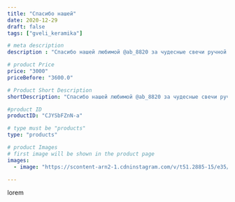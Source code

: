 ```yaml
---
title: "Спасибо нашей"
date: 2020-12-29
draft: false
tags: ["gveli_keramika"]

# meta description
description : "Спасибо нашей любимой @ab_8820 за чудесные свечи ручной работы. Так приятно получать подарки! 💞😍🥳"

# product Price
price: "3000"
priceBefore: "3600.0"

# Product Short Description
shortDescription: "Спасибо нашей любимой @ab_8820 за чудесные свечи ручной работы. Так приятно получать подарки! 💞😍🥳"

#product ID
productID: "CJYSbFZnN-a"

# type must be "products"
type: "products"

# product Images
# first image will be shown in the product page
images:
  - image: "https://scontent-arn2-1.cdninstagram.com/v/t51.2885-15/e35/133864170_1572338042957907_4651096138761455474_n.jpg?se=7&tp=1&_nc_ht=scontent-arn2-1.cdninstagram.com&_nc_cat=103&_nc_ohc=rNI7FQcNy5AAX_eKCzw&ccb=7-4&oh=fb6db54bcaf1dc9912956b68c7ac0e5a&oe=60852A7C&_nc_sid=86f79a&ig_cache_key=MjQ3NDgwOTAyMTMwMTU3OTY3NA%3D%3D.2-ccb7-4"

---
```

lorem
